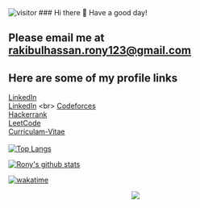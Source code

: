 <img src="https://visitor-badge.glitch.me/badge?page_id=Rony-dot" alt="visitor" >
### Hi there 👋 Have a good day!

<!--
**Rony-dot/Rony-dot** is a ✨ _special_ ✨ repository because its `README.md` (this file) appears on your GitHub profile.

Here are some ideas to get you started:

- 🔭 I’m currently working on ...
- 🌱 I’m currently learning ...
- 👯 I’m looking to collaborate on ...
- 🤔 I’m looking for help with ...
- 💬 Ask me about ...
- 📫 How to reach me: ...
- 😄 Pronouns: ...
- ⚡ Fun fact: ...
-->

## Please email me at rakibulhassan.rony123@gmail.com 
## Here are some of my profile links
[LinkedIn](https://www.linkedin.com/in/r-hassan-rony-962760163/) <br>
[LinkedIn]([https://www.linkedin.com/in/r-hassan-rony-962760163/](https://www.linkedin.com/in/rakibul-hassan-rony-962760163/)) <br>
[Codeforces](https://codeforces.com/profile/R_Hassan_Rony) <br>
[Hackerrank](https://www.hackerrank.com/rakibulhassan_r1) <br>
[LeetCode](https://leetcode.com/R_Hassan_Rony/) <br>
[Curriculam-Vitae](https://rony-dot.github.io/resume/) <br> <br>
[![Top Langs](https://github-readme-stats.vercel.app/api/top-langs/?username=Rony-dot&layout=compact)](https://github.com/Rony-dot/github-readme-stats)

[![Rony's github stats](https://github-readme-stats.vercel.app/api?username=Rony-dot)](https://github.com/Rony-dot/Rony-dot)

[![wakatime](https://wakatime.com/badge/user/d2215001-0c52-4f63-9434-e964099d31f1.svg)](https://wakatime.com/@d2215001-0c52-4f63-9434-e964099d31f1)

<p align='center' >
<img src="https://wakatime.com/share/@Rony/f7ef6db3-b0f0-4f33-894c-13c56261dffd.png" />
</p>


